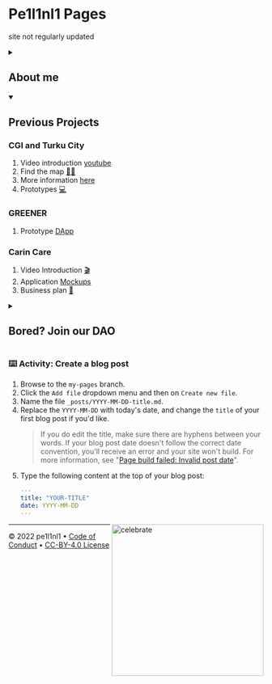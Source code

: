 <!--
  <<< Author notes: Header of the course >>>
  Include a 1280×640 image, course title in sentence case, and a concise description in emphasis.
  In your repository settings: enable template repository, add your 1280×640 social image, auto delete head branches.
  Add your open source license, GitHub uses Creative Commons Attribution 4.0 International.
-->

# Pe1l1nl1 Pages

site not regularly updated 

<!--
--
-->

<!--step0

endstep0-->

<!--
 --
-->

<details id=1>
<summary><h2> About me </h2></summary>

This is a site made of GitHub Pages + Jekyll +  🐆

Check out my updated [curriculum vitae](https://www.overleaf.com/read/xfjssmknscmk). 
You may also contact me via [LinkedIn](https://www.linkedin.com/in/peill/).

<!--### :keyboard: Activity: Enable GitHub Pages
   
-->
</details>



<!--
  <<< Author notes: Step 2 >>>
  --
-->

<details id=2 open>
<summary><h2> Previous Projects </h2></summary>

### CGI and Turku City 

1. Video introduction [youtube](https://youtu.be/DzbcShljmQE)
1. Find the map [🚶‍♀️](https://github.com/JenyaPu/TurkuLife)
1. More information [here](https://docs.google.com/document/d/13oTHdf4OECJiRPGcbx-3KOHWM1PB6sHP5Sln7sGCDWU)
1. Prototypes [💻](https://www.figma.com/file/UYBYJqylGACqRsoCqFXaya/TurkuLife?node-id=0%3A1) 
  
### GREENER 
  
  1. Prototype [DApp](https://www.figma.com/file/rXd6Rv6HUjVkVKzRBiahdK/GREENER?node-id=5%3A4226)
 
### Carin Care 
  
  1. Video Introduction [🎬](https://drive.google.com/file/d/14QsI-M7mFE1IC4Np_Pi7CbV5Rf-eBLlw/view?usp=sharing)
  1. Application [Mockups](https://drive.google.com/drive/folders/1JJW1T8wotbHnFh1VvcZhosu5_zAbt4dW?usp=sharing)
  1. Business plan [📃](https://drive.google.com/file/d/1fzfqZ-N-q1kwSXKrHhDfqdtJjniIasJY/view?usp=sharing)

</details>


<details id=3>
<summary><h2> Bored? Join our DAO </h2></summary>

 _Join our DAO or form a subDAO with us :sparkles:_

### :keyboard: KinderKarten DAO 

KinderKarten DAO is focused on children’s, girls’ and women’s education, career development, and entrepreneurship on Web 3.0 

1. Our [Notion](https://innate-people-17b.notion.site/KinderKarten-DAO-07ec10f3ea104a018c2d15e124cee5c5) 


</details>

### :keyboard: Activity: Create a blog post

1. Browse to the `my-pages` branch.
1. Click the `Add file` dropdown menu and then on `Create new file`.
1. Name the file `_posts/YYYY-MM-DD-title.md`.
1. Replace the `YYYY-MM-DD` with today's date, and change the `title` of your first blog post if you'd like.
   > If you do edit the title, make sure there are hyphens between your words.
   > If your blog post date doesn't follow the correct date convention, you'll receive an error and your site won't build. For more information, see "[Page build failed: Invalid post date](https://docs.github.com/en/pages/setting-up-a-github-pages-site-with-jekyll/troubleshooting-jekyll-build-errors-for-github-pages-sites)".
1. Type the following content at the top of your blog post:
   ```yaml
   ---
   title: "YOUR-TITLE"
   date: YYYY-MM-DD
   ---
   ```

  
<img src=https://octodex.github.com/images/constructocat2.jpg alt=celebrate width=300 align=right>


---

&copy; 2022 pe1l1nl1 &bull; [Code of Conduct](https://www.contributor-covenant.org/version/2/1/code_of_conduct/code_of_conduct.md) &bull; [CC-BY-4.0 License](https://creativecommons.org/licenses/by/4.0/legalcode)
